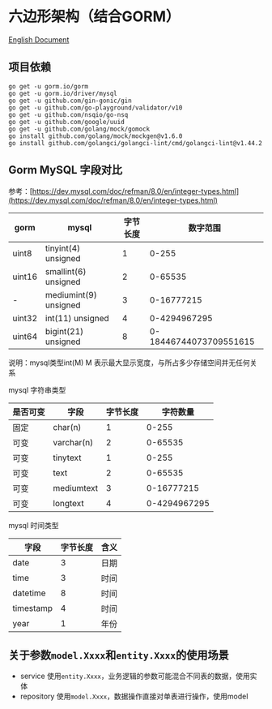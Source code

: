# 六边形架构（结合GORM）

[English Document](README.md)

## 项目依赖

```
go get -u gorm.io/gorm
go get -u gorm.io/driver/mysql
go get -u github.com/gin-gonic/gin
go get -u github.com/go-playground/validator/v10
go get -u github.com/nsqio/go-nsq
go get -u github.com/google/uuid
go get -u github.com/golang/mock/gomock
go install github.com/golang/mock/mockgen@v1.6.0
go install github.com/golangci/golangci-lint/cmd/golangci-lint@v1.44.2
```

## Gorm MySQL 字段对比

参考：[https://dev.mysql.com/doc/refman/8.0/en/integer-types.html](https://dev.mysql.com/doc/refman/8.0/en/integer-types.html)

gorm | mysql | 字节长度 | 数字范围
--- | --- | --- | ---
uint8 | tinyint(4) unsigned | 1 | 0-255
uint16 | smallint(6) unsigned | 2 | 0-65535
- | mediumint(9) unsigned | 3 | 0-16777215
uint32 | int(11) unsigned | 4 | 0-4294967295
uint64 | bigint(21) unsigned | 8 | 0-18446744073709551615

说明：mysql类型int(M) M 表示最大显示宽度，与所占多少存储空间并无任何关系

mysql 字符串类型

是否可变 | 字段 | 字节长度 | 字符数量
--- | --- | --- | ---
固定 | char(n) | 1 | 0-255
可变 | varchar(n) | 2 | 0-65535
可变 | tinytext | 1 | 0-255
可变 | text | 2 | 0-65535
可变 | mediumtext | 3 | 0-16777215
可变 | longtext | 4 | 0-4294967295

mysql 时间类型

字段 | 字节长度 | 含义
--- | --- | ---
date | 3 | 日期
time | 3 | 时间
datetime | 8 | 时间
timestamp | 4 | 时间
year | 1 | 年份

## 关于参数`model.Xxxx`和`entity.Xxxx`的使用场景

- service 使用`entity.Xxxx`，业务逻辑的参数可能混合不同表的数据，使用实体
- repository 使用`model.Xxxx`，数据操作直接对单表进行操作，使用model
